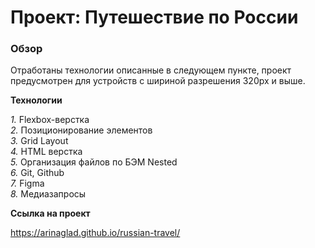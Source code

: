 # Проект: Путешествие по России

### Обзор
 Отработаны технологии описанные в следующем пункте, проект предусмотрен для устройств с шириной разрешения 320px и выше.

**Технологии**

_1._ Flexbox-верстка  
_2._ Позиционирование элементов  
_3._ Grid Layout  
_4._ HTML верстка  
_5._ Организация файлов по БЭМ Nested  
_6._ Git, Github  
_7._ Figma  
_8._ Медиазапросы  

**Ссылка на проект**

https://arinaglad.github.io/russian-travel/


